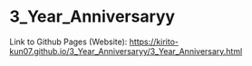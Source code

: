 # 3_Year_Anniversaryy

Link to Github Pages (Website): https://kirito-kun07.github.io/3_Year_Anniversaryy/3_Year_Anniversary.html
